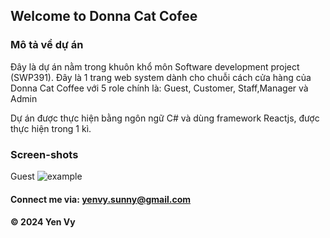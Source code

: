 ## Welcome to Donna Cat Cofee

### Mô tả về dự án

Đây là dự án nằm trong khuôn khổ môn Software development project (SWP391). Đây là 1 trang web system dành cho chuỗi cách cửa hàng của Donna Cat Coffee với 5 role chính là: Guest, Customer, Staff,Manager và Admin

Dự án được thực hiện bằng ngôn ngữ C# và dùng framework Reactjs, được thực hiện trong 1 kì.

### Screen-shots

Guest
![example](asset/trangchu1.png)

#### Connect me via: yenvy.sunny@gmail.com

#### &#169; 2024 Yen Vy
